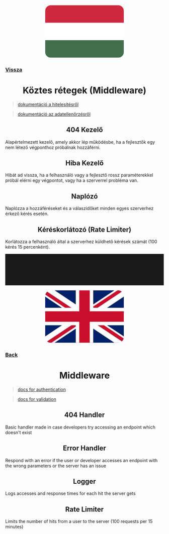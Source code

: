 <div align="center">
<img style="border-radius:20px; border:2px solid white;"  src="../../../Images/magyar.png"/>
</div>

### [Vissza](../../README.md)

<div align="center">
<h1>
    Köztes rétegek (Middleware)
</h1>
</div>

> [dokumentáció a hitelesítésről](./auth/README.md)

> [dokumentáció az adatellenőrzésről](./validation/README.md)

<div align="center">
<h2>
404 Kezelő
</h2>
</div>

Alapértelmezett kezelő, amely akkor lép működésbe, ha a fejlesztők egy nem létező végponthoz próbálnak hozzáférni.

<div align="center">
<h2>
    Hiba Kezelő
</h2>
</div>

Hibát ad vissza, ha a felhasználó vagy a fejlesztő rossz paraméterekkel próbál elérni egy végpontot, vagy ha a szerverrel probléma van.

<div align="center">
<h2>
    Naplózó
</h2>
</div>

Naplózza a hozzáféréseket és a válaszidőket minden egyes szerverhez érkező kérés esetén.

<div align="center">
<h2>
    Kéréskorlátozó (Rate Limiter)
</h2>
</div>

Korlátozza a felhasználó által a szerverhez küldhető kérések számát (100 kérés 15 percenként).

<hr style="height:100px;">

<div align="center">
<img style="border-radius:20px; border:2px solid white;"  src="../../../Images/english.png"/>
</div>

### [Back](../../README.md)

<div align="center">
<h1>
    Middleware
</h1>
</div>

> [docs for authentication](./auth/README.md)

> [docs for validation](./validation/README.md)

<div align="center">
<h2>
404 Handler
</h2>
</div>

Basic handler made in case developers try accessing an endpoint which doesn't exist

<div align="center">
<h2>
    Error Handler
</h2>
</div>

Respond with an error if the user or developer accesses an endpoint with the wrong parameters or the server has an issue

<div align="center">
<h2>
    Logger
</h2>
</div>

Logs accesses and response times for each hit the server gets

<div align="center">
<h2>
    Rate Limiter
</h2>
</div>

Limits the number of hits from a user to the server (100 requests per 15 minutes)
